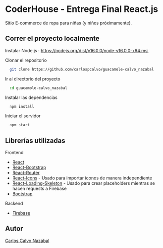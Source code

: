 # CoderHouse - Entrega Final React.js

Sitio E-commerce de ropa para niñas (y niños próximamente).

## Correr el proyecto localmente

 Instalar Node.js : https://nodejs.org/dist/v16.0.0/node-v16.0.0-x64.msi

Clonar el repositorio

```bash
  git clone https://github.com/carlospcalvo/guacamole-calvo_nazabal
```

Ir al directorio del proyecto

```bash
  cd guacamole-calvo_nazabal
```

Instalar las dependencias

```bash
  npm install
```

Iniciar el servidor

```bash
  npm start
```

## Librerías utilizadas

Frontend
* [React](https://reactjs.org/) 
* [React-Bootstrap](https://react-bootstrap.github.io/)  
* [React-Router](https://reactrouter.com/)
* [React-Icons](https://reactrouter.com/) - Usado para importar iconos de manera independiente
* [React-Loading-Skeleton](https://reactrouter.com/) - Usado para crear placeholders mientras se hacen requests a Firebase
* [Bootstrap](https://getbootstrap.com/)

Backend
* [Firebase](https://firebase.google.com/)

## Autor 

[Carlos Calvo Nazábal](https://github.com/carlospcalvo)
